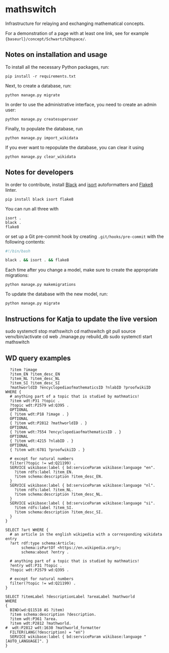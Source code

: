 # mathswitch

Infrastructure for relaying and exchanging mathematical concepts.

For a demonstration of a page with at least one link, see for example `{baseurl}/concept/Schwartz%20space/`.

## Notes on installation and usage

To install all the necessary Python packages, run:

    pip install -r requirements.txt

Next, to create a database, run:

    python manage.py migrate

In order to use the administrative interface, you need to create an admin user:

    python manage.py createsuperuser

Finally, to populate the database, run

    python manage.py import_wikidata

If you ever want to repopulate the database, you can clear it using

    python manage.py clear_wikidata

## Notes for developers

In order to contribute, install [Black](https://github.com/psf/black) and [isort](https://pycqa.github.io/isort/) autoformatters and [Flake8](https://flake8.pycqa.org/) linter.

    pip install black isort flake8

You can run all three with

    isort .
    black .
    flake8

or set up a Git pre-commit hook by creating `.git/hooks/pre-commit` with the following contents:

```bash
#!/bin/bash

black . && isort . && flake8
```

Each time after you change a model, make sure to create the appropriate migrations:

    python manage.py makemigrations

To update the database with the new model, run:

    python manage.py migrate

## Instructions for Katja to update the live version

  sudo systemctl stop mathswitch
  cd mathswitch
  git pull
  source venv/bin/activate
  cd web
  ./manage.py rebuild_db
  sudo systemctl start mathswitch

## WD query examples

```
  ?item ?image
  ?item_EN ?item_desc_EN
  ?item_NL ?item_desc_NL
  ?item_SI ?item_desc_SI
  ?mathworldID ?encyclopediaofmathematicsID ?nlabID ?proofwikiID
WHERE {
  # anything part of a topic that is studied by mathmatics!
  ?item wdt:P31 ?topic .
  ?topic wdt:P2579 wd:Q395 .
  OPTIONAL
  { ?item wdt:P18 ?image . }
  OPTIONAL
  { ?item wdt:P2812 ?mathworldID . }
  OPTIONAL
  { ?item wdt:7554 ?encyclopediaofmathematicsID . }
  OPTIONAL
  { ?item wdt:4215 ?nlabID . }
  OPTIONAL
  { ?item wdt:6781 ?proofwikiID . }
  
  # except for natural numbers
  filter(?topic != wd:Q21199) .
  SERVICE wikibase:label { bd:serviceParam wikibase:language "en".
    ?item rdfs:label ?item_EN.
    ?item schema:description ?item_desc_EN.
  }
  SERVICE wikibase:label { bd:serviceParam wikibase:language "nl".
    ?item rdfs:label ?item_NL.
    ?item schema:description ?item_desc_NL.
  }
  SERVICE wikibase:label { bd:serviceParam wikibase:language "si".
    ?item rdfs:label ?item_SI.
    ?item schema:description ?item_desc_SI.
  }
}
```

```
SELECT ?art WHERE {
  # an article in the english wikipedia with a corresponding wikidata entry
  ?art rdf:type schema:Article;
       schema:isPartOf <https://en.wikipedia.org/>;
       schema:about ?entry .

  # anything part of a topic that is studied by mathmatics!
  ?entry wdt:P31 ?topic .
  ?topic wdt:P2579 wd:Q395 .

  # except for natural numbers
  filter(?topic != wd:Q21199) .
}
```

```
SELECT ?itemLabel ?descriptionLabel ?areaLabel ?mathworld
WHERE
{
  BIND(wd:Q11518 AS ?item)
  ?item schema:description ?description.
  ?item wdt:P361 ?area.
  ?item wdt:P2812 ?mathworld.
#  wdt:P2812 wdt:1630 ?mathworld_formatter
  FILTER(LANG(?description) = "en")
  SERVICE wikibase:label { bd:serviceParam wikibase:language "[AUTO_LANGUAGE]". }
}
```
